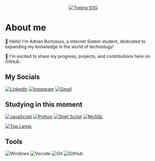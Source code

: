 <div align="center">

 
[![Typing SVG](https://readme-typing-svg.demolab.com?font=JetBrains+Mono&pause=1000&color=0CF738&center=true&vCenter=true&repeat=false&random=false&width=435&lines=Welcome+to+my+GitHub+%F0%9F%92%9A)](https://git.io/typing-svg)

</div>

<div align="left">

# About me

👾 Hello! I'm Adrian Bortoloso, a Internet Sistem student, dedicated to expanding my knowledge in the world of technology!
 

🚀 I'm excited to share my progress, projects, and contributions here on GitHub. 

## My Socials
[![LinkedIn](https://img.shields.io/badge/LinkedIn-0077B5?style=for-the-badge&logo=linkedin&logoColor=white)](https://www.linkedin.com/in/adrianbortoloso/)
[![Instagram](https://img.shields.io/badge/Instagram-AAF0D1?style=for-the-badge&logo=Instagram&logoColor=white)](https://www.instagram.com/adrian.bortoloso?igsh=c3YydjVibGFod2M5&utm_source=qr)
[![Gmail](https://img.shields.io/badge/Gmail-e64e3e?style=for-the-badge&logo=Gmail&logoColor=white)](https://bortoloso.adrian@gmail.com)



## Studying in this moment
[![JavaScript](https://img.shields.io/badge/JavaScript-F7DF1E?style=for-the-badge&logo=javascript&logoColor=black)](https://www.dio.me/users/agbortoloso)
[![Python](https://img.shields.io/badge/Python-E34F26?style=for-the-badge&logo=python&logoColor=white)](https://www.dio.me/users/agbortoloso) 
[![Shell Script](https://img.shields.io/badge/Shell_script-1572B6?style=for-the-badge&logo=shell_script&logoColor=white)](https://www.dio.me/users/agbortoloso) 
[![MySQL](https://img.shields.io/badge/MySQL-f3f6f4?style=for-the-badge&logo=mysql&logoColor=black)](https://www.dio.me/users/agbortoloso) 

[![Top Langs](https://github-readme-stats.vercel.app/api/top-langs/?username=BortolosoA&layout=compact&bg_color=111&border_color=8300ff&text_color=FFF)](https://github.com/anuraghazra/github-readme-stats)


## Tools

![Windows](https://img.shields.io/badge/Windows-000?style=for-the-badge&logo=windows&logoColor=2CA5E0)
![Vscode](https://img.shields.io/badge/Vscode-007ACC?style=for-the-badge&logo=visual-studio-code&logoColor=white) 
![Git](https://img.shields.io/badge/GIT-E44C30?style=for-the-badge&logo=git&logoColor=white) 
![GitHub](https://img.shields.io/badge/-GitHub-181717?style=for-the-badge&logo)
